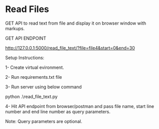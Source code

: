 # Read Files
GET API to read text from file and display it on browser window with markups.

GET API ENDPOINT

http://127.0.0.1:5000/read_file_text/?file=file4&start=0&end=30

Setup Instructions:

1- Create virtual evironment.

2- Run requirements.txt file

3- Run server using below command

python .\read_file_text.py

4- Hit API endpoint from browser/postman and pass file name, start line number and end line number as query parameters.

Note: Query parameters are optional.
